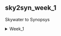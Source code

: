 ## sky2syn_week_1
Skywater to Synopsys
<details>
<summary>Week_1</summary>
<details>
<summary>Day_1</summary>
<details>
<summary>Intro to Iverilog</summary> 
    
## Simulation
  ```
Checking of design is done by simulation.
We are going to use iverilog simulator to simulate the design.
```
## Design
    
Design is the actual verilog code or set of verilog codes which has the intended functionality to meet with the required specification.

## Test Bench
```
TB(Test Bench) is used to check whether it obey required specifications or not.
We have to apply stimulus(test_verilog) to the design and have to observe output and check whether it matches with specifications or not.
```
## How Simulation Works

First simulator checks for the changes on the input. Upon change to the input the output is evaluated. If no change to input no change in output.
``` 
 ----------            --------            ----------
|          | Primary  |        |  Primary |          |
|Stimulus  |--------->| Design |--------->|Stimulus  |
| Generator|--------->|        |--------->| Obeserver|
|          |  inputs  |        | outputs  |          |
 ----------            --------            ----------

we have to instantiate Design in TB then we have availability to apply stimulus(test_cases)
Design may have 1 or more primary inputs & outputs
```
## Iverilog Basic Flow
```
   Design--------
                 |
                 |----->Iverilog Simulator---->.vcd file----->gtkwave---->Output Wave form
                 |                              
   Test Bench----

1 We give design and tb to iverilog simulator for checking specifications.
2 iverilog simulator only checks changes in input if there are changes in input we gona dump the chnages in output.
3 .vdc file(Value_Change_Dump format) is a output file which is used to check the changes in the output.
4 gtkwave is used to map the output changes in form of a wave.
```
  </details>
  <details>
<summary>How to use Iverilog and GTKWave</summary>

  ## Getting all files related to Iverilog
  First open terminal and clone git
  ```
$ sudo -i
# go to the directory where you want to paste the librays and verilog codes using git
~# git clone https://github.com/kunalg123/sky130RTLDesignAndSynthesisWorkshop.git
```
We got all verilog files and librarys required to perform iverilog simulation

## Knowing how gtkwave and iverilog works
After cloning the git go to sky130RTLDesignAndSynthesisWorkshop -----> verilog_files directory
```
$sudo -i
#change the directory where sky130RTLDesignAndSynthesisWorkshop file exists
~# cd sky130RTLDesignAndSynthesisWorkshop/ verilog_files/
# in verilog_files we have all design related files and test benches for the respective design file
# now invoking the iverilog
~# iverilog design_file.v tb_design_file.v
# in this we are providing design and testbench of respective design file for simulation
~# ./a.out # for geting .vcd file for checking output
~# gtkwave tb_design_file.vcd # this gives the output wave form

```
## Terminal Overview
```
bhuvan@HP-Pavilion-Plus-Laptop-14-ew0xxx:~$ sudo -i
[sudo] password for bhuvan: 
root@HP-Pavilion-Plus-Laptop-14-ew0xxx:~# cd /home/bhuvan/
root@HP-Pavilion-Plus-Laptop-14-ew0xxx:/home/bhuvan# ls
Bhuvan     Downloads  Public                               sky2syn    Videos
Desktop    Music      README.md                            snap       yosys
Documents  Pictures   sky130RTLDesignAndSynthesisWorkshop  Templates
root@HP-Pavilion-Plus-Laptop-14-ew0xxx:/home/bhuvan# cd sky130RTLDesignAndSynthesisWorkshop/verilog_files/
root@HP-Pavilion-Plus-Laptop-14-ew0xxx:/home/bhuvan/sky130RTLDesignAndSynthesisWorkshop/verilog_files# ls
a.out                    partial_case_assign.v
bad_case_net.v           pattern_detect_fsm_bad_style.v
bad_case.v               pattern_detect_fsm.v
bad_counter.v            rca.v
bad_latch_2.v            ripple_counter.v
bad_latch_net.v          tb_bad_case.v
bad_latch.v              tb_bad_counter.v
bad_mux_net.v            tb_bad_latch2.v
bad_mux.v                tb_bad_latch.v
bad_shift_reg2.v         tb_bad_mux.v
bad_shift_reg.v          tb_bad_shift_reg2.v
blocking_caveat_net.v    tb_bad_shift_reg.v
blocking_caveat.v        tb_blocking_caveat.v
comp_case.v              tb_comp_case.v
counter_opt2.v           tb_counter_opt.v
counter_opt.v            tb_demux_case.v
demux_case.v             tb_demux_generate.v
demux_generate.v         tb_dff_asyncres_syncres.v
dff_ares.net.v           tb_dff_asyncres.v
dff_asyncres_net.v       tb_dff_async_set.v
dff_asyncres_syncres.v   tb_dff_const1.v
dff_asyncres.v           tb_dff_const2.v
dff_async_set.v          tb_dff_const3.v
dff_const1.v             tb_dff_const4.v
dff_const2.v             tb_dff_const5.v
dff_const3.v             tb_dff_syncres.v
dff_const4.v             tb_good_counter.v
dff_const5.v             tb_good_latch.v
dff_net.v                tb_good_mux.v
dff_syncres.v            tb_good_mux.vcd
fa.v                     tb_good_shift_reg.v
good_counter.v           tb_incomp_case.v
good_latch.v             tb_incomp_if2.v
good_mux_netlist.v       tb_incomp_if.v
good_mux.v               tb_multiple_modules.v
good_shift_reg.v         tb_mux_generate.v
incomp_case.v            tb_opt_check2.v
incomp_if2.v             tb_opt_check3.v
incomp_if.v              tb_opt_check.v
mul2_net.v               tb_partial_case_assign.v
mult_2.v                 tb_pattern_detect_fsm.v
mult_8.v                 tb_rca.v
multiple_module_opt2.v   tb_ripple_counter.v
multiple_module_opt.v    tb_ternary_operator_mux.v
multiple_modules_flat.v  tb_upcntr.v
multiple_modules_hier.v  tb_up_dn_cntr.v
multiple_modules.v       tb_up_dn_cntr_with_load.v
mux_generate.v           tb_up_dn_cntr_with_load_with_start_stop.v
mux_spice.v              ternary_operator_mux_net.v
net.v                    ternary_operator_mux.v
opt_check2.v             upcntr.v
opt_check3.v             up_dn_cntr.v
opt_check4.v             up_dn_cntr_with_load.v
opt_check.v              up_dn_cntr_with_load_with_start_stop.v
root@HP-Pavilion-Plus-Laptop-14-ew0xxx:/home/bhuvan/sky130RTLDesignAndSynthesisWorkshop/verilog_files# iverilog good_mux.v tb_good_mux.v 
root@HP-Pavilion-Plus-Laptop-14-ew0xxx:/home/bhuvan/sky130RTLDesignAndSynthesisWorkshop/verilog_files# ./a.out 
VCD info: dumpfile tb_good_mux.vcd opened for output.
root@HP-Pavilion-Plus-Laptop-14-ew0xxx:/home/bhuvan/sky130RTLDesignAndSynthesisWorkshop/verilog_files# gtkwave tb_good_mux.vcd 
Gtk-Message: 23:59:17.901: Failed to load module "canberra-gtk-module"

GTKWave Analyzer v3.3.104 (w)1999-2020 BSI


(gtkwave:10340): dconf-WARNING **: 23:59:17.916: failed to commit changes to dconf: Failed to execute child process ?dbus-launch? (No such file or directory)
[0] start time.
[300000] end time.

(gtkwave:10340): dconf-WARNING **: 23:59:18.099: failed to commit changes to dconf: Failed to execute child process ?dbus-launch? (No such file or directory)

(gtkwave:10340): dconf-WARNING **: 23:59:18.099: failed to commit changes to dconf: Failed to execute child process ?dbus-launch? (No such file or directory)
```

![Expected 1](Week_1/Expected_output_1.png)


![Expected](Week_1/Expected%20_output_2.png)

</details>

<details>
<summary>Checking the Desing and Test Bench</summary>

## Checking the code
To check the design code and testbench code first open terminal and go to the directory where the related files are present and run the below commands
```
$ sudo -i
~# cd /home/bhuvan/sky130RTLDesignAndSynthesisWorkshop/verilog_files/
~# gvim -O good_mux.v tb_good_mux.v
```
This gives the verilog design code and testbench code

![code](Week_1/Codes.png)

</details>

<details>
<summary>What is yosys</summary>

## yosys
Now we are going to use yosys which is the synthesizer used to convert RTL to netlist

## yosys setup
```
     ------------
    |Read_verilog|
     ------------   
       /                                 -------------
     /                                  |Write_verilog|
 --------                                -------------
|        |                                 /
| Design |------                         /  
|        |      |      -------        -------
 --------       |     |       |      |       |
                |---->| Yosys |----->|netlist|
 --------       |     |       |      |  file |
|        |      |      -------        -------
|  .lib  |------
|        |
 --------
    \  
      \
  ------------
 |Read_liberty|
  ------------
```

Read_verilog command to read the design and read_liberty command to read .lib file and write_verilog to write the netlist file. Once we execute the comand write_verilog we get the netlist output. Both netlist and design are same but Netlist is repreasentation of Design in the form cells present in the .lib.

## Verify the synthesis

The out put of the Iverilog basic flow which has Design code otput(RTL simulation) should be same as the netlist code output(synthesized output).
```Courses
   NETLIST-------
                 |
                 |----->Iverilog Simulator---->.vcd file----->gtkwave---->Output Wave form
                 |                              
   Test Bench----
```
So the set of primary inputs or outputs will remain same between the RTL design and synthesized netlist which means the same test bench can be used for both the Dsign and Netlist codes. 

## Logic synthesis
RTL Design:
Behavioral representation of the required specification
```
module sample_code (                                         --------- 
input clk,rst, output result, done);                        |         |
always @ (posedge clk, posedge rst)                  ------>| D       |
if(rst)                                                     |         |------->Q
------                                               ------>|> clk    |
else                                                        |         |
------                                               ------>|  Reset  |               
endmodule                                                    ---------    
----------------------------------
       RTL Code                                          Digital Logic Circuit                         
```
Basically we dont want RTL code we wnat Logical circuit we map these two in the form of Synthesis. 
```
In synthesis the RTL code is translated into Gate level.                                    RTL    Frount End lib
The design is converted into gates and the connections are made between gates.               |___________| 
This is given a output file which is called netlist file.                                          |
                                                                                               synthesis
                                                                                                   | 
                                                                                                NETLIST
```
## What is .lib
```
.lib
This Collection of logical modules.
Includes basic logic gates like And, Or, Not, etc...
This has Different flavors of same gate
  2 input And gate which has
    Slow version
    Medium version
    Fast version
  3 input And gate also
    Slow version
    Medium version
    Fast version
4 input And gate
........so on
```
## Why use of different versions or flavours of gates
Combinational delay in logic path determines the maximum speed of operation of digital logic circuit
```
         ---------                    --------
        |         |                  |         |
        |         |----> combib ---->|         |      ___     ___     ___     ___
        |  D-FF A |                  |  D-FF B |    _|   |___|   |___|   |___|   |___ 
        |         |                  |         |    <--Tclk-->
        |         |                  |         |             propogation delay of comb  
 ------>|> clk    |               -->|> clk    |     TCLK > TCQ A + TCOMBI + TSETUP_B
    |    ---------               |    ---------        propogation delay of flop A                                    
    |____________________________|

```
The time taken for the clock to go from A to B is 1 clk cycle. We can't give the clock at same time for both FF because there might be chances of loss of data so we have to add a small delay which is called SETUP delay ot FF B by combining all of this the delay should be minimum for higher frequency  fclk_max = 1/clk_min. so for better performance dilay should be as less as possible. So we need cells that work fast to make TCOMBI Small. This where different types of versions of gates comes in to implementation.

## Need of slow cells

```
         ---------                    --------
        |         |                  |         |
        |         |----> combib ---->|         |      ___     ___     ___     ___
        |  D-FF A |                  |  D-FF B |    _|   |___|   |___|   |___|   |___ 
        |         |                  |         |       1       2       3       4  
        |         |                  |         |      THOLD_B < TCQ_A + TCOMBI           
 ------>|> clk    |               -->|> clk    |     
    |    ---------               |    ---------                                          
    |____________________________|
```
When A FF is launched at 1 then B should not capture the launched signal at 1 the b should be captured at 2 as there is possibility of loss of data. The combination of the delay of FF A and Combi should be greater than the Hold of B which helps in the condition which we disscused before for this the slow cells comes into image which helps to provide dely required. Simply to ensure that there are no hold voilations at B FF we cells that work slow. Hence we need cells that work fast to meet the required performance and cells that work slow to meet HOLD. This collection of fast and slow cells is present in .lib 

## Fast vs Slow

Load in Digital Logic circuit is Capacitance
```
Gate A -----> Gate B
```
IF the capacitance between the gates is large than it take time to charge and progation delay at B gate increases and if capacitor is small the cahrge time will be less so teh propogation delay is less simply Faster the charging / discharging of capacitance Lesser the cell delay
```
To charge / discharge the capacitance fast, we need transistors capable of sourcing more current means wide transistors
Wider transistors -> Low Delay -> More Area and Power as well !!
Narrow transistors -> More Delay -> Less Area and Power
Faster cells donot come free, they come at penalty of area and power
```
## selection of cells
```
Need to guide the Synthesizer to select the flavour of cells that is optimum for the implementation of logic circuit
More use of faster cells --> Bad circuit interms of Power and Area and Hold time violations 
More use of slower cells --> Sluggish circuit, may not meet the performance need
The guidance offered to the Synthesizer --> "Constraints"
```
## synthesis Illustration
```
  ------------------------------------
 | module (A, B,sel, clock, reset, Q) |                   ----------------------------------   
 | input A, B,sel, clock, reset;      |----------------->|                                  |
 | output Q;                          |                  |                                  |
  ------------------------------------                   |    |\                            |
  wire int;                                           B  |    |  \                          |
  -------------------------                        ----->|--->|I0  \                        |
 | assign int = sel ? A:B; |-----------------------------|--->|     |                       | 
  -------------------------                              |    |    Y|-----                  |
  ------------------------------------------          A  |    |     |     |     ------      |
 | always @(posedge clock or posedge reset) |      ----->|--->|I1  /      |    |      |     | 
 |  begin                                   |            |    |  /         --->|D     |     |
 |   if (reset)                             |            |    |/  |        --->|>clk q|---->|----->Q
 |   begin                                  |       Sel  |        |       |    |      |     |
 |      Q <= 1'b0;                          |      ----->|--------        |  ->|res   |     |
 |   end                                    |            |                | |   ---|--      |
 |   else if (clk)                          |      ----->|----------------  |      |        |
 |   begin                                  |      clock |                  |      |        |
 |      Q <= int;                           |      reset |                  |      |        |
 |   end                                    |      ----->|------------------       |        |
 |  end                                     |------------|-------------------------         |
  ------------------------------------------              ----------------------------------
endmodule
```
Module map to the top level. Assign block is used for making mux in the main block where output of mux is connected to the D FF. Finally the assign block is used for the D FF and Q output is connected to the main block. The circuit on the right is created from RTL using the gates in the .lib and give out as Netlist.

</details>

<details>
<summary>Introduction to synthesiser</summary>

## yosys
To convert RTL to Netlist follow the commands.
```
$ sudo -i
# change directory where the yosys has been installed
# yosys
read_liberty -lib ../lib/sky130_fd_sc_hd__tt_025C_1v80.lib
# to read the library
read_verilog module_name.v
# there should be no error
synth -top module_name
abc -liberty ../lib/sky130_fd_sc_hd__tt_025C_1v80.lib 
# this covert rtl file to gate level net list and .lib is used to specify the what type of gate to be used
show
#this show graphical version of netlist
```
![1](Week_1/1.png)
![2](Week_1/2.png)
![3](Week_1/3.png)
![4](Week_1/4.png)
![5](Week_1/5.png)
![6](Week_1/6.png)
![7](Week_1/7.png)
![8](Week_1/8.png)
![9](Week_1/9.png)
![10](Week_1/10.png)
![Graphical](Week_1/graphical_interface.png)

## Check netlist

To check net list run below commands
```
write_verilog good_mux_netlist.v 
!gvim good_mux_netlist.v
# This give all the text which is not use full so run
write_verilog -noattr good_mux_netlist.v
# eliminate un wanted things
!gvim good_mux_netlist.v
```
```
yosys> write_verilog good_mux_netlist.v 

7. Executing Verilog backend.

7.1. Executing BMUXMAP pass.

7.2. Executing DEMUXMAP pass.
Dumping module `\good_mux'.

yosys> !gvim good_mux_netlist.v 

8. Shell command: gvim good_mux_netlist.v
QStandardPaths: XDG_RUNTIME_DIR not set, defaulting to '/tmp/runtime-root'

yosys> QStandardPaths: XDG_RUNTIME_DIR not set, defaulting to '/tmp/runtime-root'


yosys> write_verilog -noattr good_mux_netlist.v 

9. Executing Verilog backend.

9.1. Executing BMUXMAP pass.

9.2. Executing DEMUXMAP pass.
Dumping module `\good_mux'.

yosys> !gvim good_mux_netlist.v 

10. Shell command: gvim good_mux_netlist.v
QStandardPaths: XDG_RUNTIME_DIR not set, defaulting to '/tmp/runtime-root'

yosys> QStandardPaths: XDG_RUNTIME_DIR not set, defaulting to '/tmp/runtime-root'


yosys> exit
```

![With_comments](Week_1/External_comments.png)
![Without_comments](Week_1/No_comments.png)

</details>
</details>
<details>
<summary>Day_2</summary>
<details>
<summary>About .lib</summary>

## What .lib contains

P(process) V(voltage) T(temperature) plays a main role for a design to work. \
Process     -> variation due to fabrication \
voltage     -> variation due to voltage \
Temperature -> variation due to temperature \
Variation in PVT determine how the silicon is gona work like it is gona work faster or slower so we can not make a device every time with same specifications there will be minimal changes in the circuit so this small variations determine how the circuit is going to work. 
```
library ("sky130_fd_sc_hd__tt_025C_1v80") {
    define(def_sim_opt,library,string);
    define(default_arc_mode,library,string);
    define(default_constraint_arc_mode,library,string);
    define(driver_model,library,string);
    define(leakage_sim_opt,library,string);
    define(min_pulse_width_mode,library,string);
    define(simulator,library,string);
    define(switching_power_split_model,library,string);
    define(sim_opt,timing,string);
    define(violation_delay_degrade_pct,timing,string);
    technology("cmos");
    delay_model : "table_lookup";
    bus_naming_style : "%s[%d]";
    time_unit : "1ns";
    voltage_unit : "1V";
    leakage_power_unit : "1nW";
    current_unit : "1mA";
    pulling_resistance_unit : "1kohm";
    capacitive_load_unit(1.0000000000, "pf");
    revision : 1.0000000000;
    default_cell_leakage_power : 0.0000000000;
    default_fanout_load : 0.0000000000;
    default_inout_pin_cap : 0.0000000000;
    default_input_pin_cap : 0.0000000000;
    default_max_transition : 1.5000000000;
    default_output_pin_cap : 0.0000000000;
    default_arc_mode : "worst_edges";
    default_constraint_arc_mode : "worst";
    default_leakage_power_density : 0.0000000000;
    default_operating_conditions : "tt_025C_1v80";
    operating_conditions ("tt_025C_1v80") {
        voltage : 1.8000000000;
        process : 1.0000000000;
        temperature : 25.000000000;
        tree_type : "balanced_tree";
    }
    power_lut_template ("power_inputs_1") {
        variable_1 : "input_transition_time";
        index_1("1, 2, 3, 4, 5, 6, 7");
    }
```
IN this sky130_fd_sc_hd__tt_025C_1v80 \
tt stand for typical process \
025C stand for 25c temperature \
1v80 indicates 1.8v voltage. 

technology("cmos"); \
This tells what kind of technology we are going to use. In this we are using CMOS technology.

    time_unit : "1ns"; -------------------------> units of time in nano sec 
    voltage_unit : "1V";------------------------> units of voltage in volts 
    leakage_power_unit : "1nW";-----------------> units of power in nano whatt 
    current_unit : "1mA";-----------------------> units of current in milli amps
    pulling_resistance_unit : "1kohm";----------> units of resistance in kilo ohm
    capacitive_load_unit(1.0000000000, "pf");---> units of capacitance in peco farade 

   operating_conditions ("tt_025C_1v80") { ---> Tells the oeration conditions \
        voltage : 1.8000000000;---------> Voltage 1.8 \
        process : 1.0000000000;---------> process tt \
        temperature : 25.000000000;-----> temp 25 \
        tree_type : "balanced_tree"; \
   }

## Lets check the different two input and gates

  ```
   cell ("sky130_fd_sc_hd__and2_0") {  // there are 2 inputs which means 4 possible out comes                                                       
        leakage_power () {
            value : 0.0021372000;                                                              
            when : "!A&B";  // A is low  and B is high                                                  
        }
        leakage_power () {
            value : 0.0018183000;                                                                     
            when : "!A&!B";  // A is low  and B is low                                                  
        }
        leakage_power () {
            value : 0.0015938000;                                                             
            when : "A&B";    // A is high  and B is high                                                   
        }
        leakage_power () {
            value : 0.0021392000;                                                              
            when : "A&!B";   // A is high  and B is low         
```
  ![Types of Gates](Week_1/various_types_of_gates.png) 
  From the above image 0, 2, 4 indicates different flavour of a 2 input and gate
  From the above the parrameters varry from 0 to 4 \
  For 0 area consumtion is less compare to 4. Which means 4 has wider transistor. \
  wider cells (4) are faster but consume large amount of power and large area. But for smaller cells (0) delay more area consumed is less
```
 --------------------------------------------------------------------------------
|      parameters      |       and2_0      |      and2_2      |      and2_4      |   
| ---------------------|-------------------|------------------|------------------|
| Size of the cells    |   Smaller cells   |   Medium cells   |   Wider cells    |  
| Power consumtion     |   Small amount    |   Medium amount  |  Larger amount   |  
| Delay                |   More delay      |   Medium delay   |   Large delay    |
 --------------------------------------------------------------------------------
```
</details>
<details>
<summary>Hierarical and Flat</summary>

## Hierarical synthesis and flat synthesis

```
module sub_module2 (input a, input b, output y);
        assign y = a | b;
endmodule

module sub_module1 (input a, input b, output y);
        assign y = a&b;
endmodule


module multiple_modules (input a, input b, input c , output y);
        wire net1;
        sub_module1 u1(.a(a),.b(b),.y(net1));  //net1 = a&b
        sub_module2 u2(.a(net1),.b(c),.y(y));  //y = net1|c ,ie y = a&b + c;
endmodule

        SUB MODULE 1 --> U1
            ------
A ---------|       \          \------\                    
           |        |-----------\      \
B ---------|       /             \       \__________ Y
            ------               /       /
C ------------------------------/       /
                               /-------/
                            SUB MODULE 2 --> U2
```
when we executes in yosys the show out put should be as shown above but we are getting the output as shown below so this what we call Hierarchy synthesis which does not show and and or gates it shows instants u1 and u2. This is because we are using CMOS it chose the NAND implementation which has a stacked NMOS but for NOR stacked PMOS is done so this stacking of PMOS is always bad so we include NAND.


</details>
<details>
<summary>Flops</summary

## Why Flops
```

               Propogation delay
     |-------------------------------------|                            2ns |
     V      ------                         |                           __|__|_________
A ---------|       \     i     \------\    |                A ________|  |  |
           |        |-----------\      \   V                           __|__|_________
B ---------|       /             \       \__________ Y      B ________|  |  |
            ------               /       /                    ________   |  |
C ------------------------------/       /                   C         |__|__|_________
      Delay of AND 2ns        /-------/                       ___________|  |   ______
                            Delay of OR 1ns                 Y         1ns|__|__|<----------Glitch
                                                                         |__|_________
                                                            i ___________|  |
                                                                         |  |
```
                                                                        
There will be a propogation delay from input to the output this causes a glitch in the output. \
when C goes high the or takes instantely and generate output. \
But when C goes low but output takes 1ns to go low from high as the delay is of 1ns as or takes the input instantly. \
i goes low as starting is low but when A and B goes high the output goes high only after 2ns delay of AND gate. \
After i goes high it get feeded to the OR and both C and i perform addition ad produce output after 1ns of delay of OR gate. \
The low to high due to delay causes the glitch as main working is the out should be constant high but due to this delay the output is glitching

so for multiple combinations there will be bigger gliches

```
  ----------       ----------                       ----------
 | Comb ckt |---->| Comb ckt |---->......soon----->| Comb ckt |----> /\/\/\/\/\                      
  ----------       ----------                       ----------
```
This n no of combinational circuit causes large amount of gliches. \
so to avoid this we include flops which helps to store the data and when there is a high only then output is moved but when there is low it stores the data and passes when only high.

## D_FF

## Asynchronous Reset

```
module dff_asyncres (                                         
input clk,input async_reset,input d,                          ---------
output reg q);                                               |         |            
always @ (posedge clk, posedge async_reset)                  |         |           
begin                                                 ------>| D       |
if(async_reset)                                              |         |------->Q
q <= 1'b0;                                            ------>|> clk    |
else                                                         |         |
q <= d;                                                      |         |
end                                                   ------>|  Reset  |               
endmodule                                                     ---------    

```
From above code at posedge of reset irrespect of the the clock the output q is going low as if is prioritised. But if reset is at negedge if block is skiped and else block is executed for every posedge of clk where input d is same as output q. 

```
Lets see the clk signal
                                            ________________
 async_reset ______________________________|
               __    __    __    __    __  | __    __    _  
clk         __|  |__|  |__|  |__|  |__|  |_||  |__|  |__|
                 ______          __________|__
d          _____|      |________|          |  |_____________  
                 ______          __________|
q          _____|      |________|          |_______________

```
Irrespective of the clock when the reset goes high output goes low this is async flipflop.
```
# THIS IS GTKWAVE FORMAT TO LOOK OUTPUT
root@HP-Pavilion-Plus-Laptop-14-ew0xxx:/home/bhuvan/sky130RTLDesignAndSynthesisWorkshop/verilog_files# iverilog dff_asyncres.v tb_dff_asyncres.v
root@HP-Pavilion-Plus-Laptop-14-ew0xxx:/home/bhuvan/sky130RTLDesignAndSynthesisWorkshop/verilog_files# ./a.out 
VCD info: dumpfile tb_dff_asyncres.vcd opened for output.
root@HP-Pavilion-Plus-Laptop-14-ew0xxx:/home/bhuvan/sky130RTLDesignAndSynthesisWorkshop/verilog_files# gtkwave tb_dff_asyncres.vcd
Gtk-Message: 17:16:41.636: Failed to load module "canberra-gtk-module"

GTKWave Analyzer v3.3.104 (w)1999-2020 BSI
```
GTKwave
![async reset](Week_1/async_reset.png)

Synthesis
```
#commands for synthesis
sudo -i
#change the directory to where the verilog file is there
cd /home/bhuvan/sky130RTLDesignAndSynthesisWorkshop/verilog_files/
yosys
read_liberty -lib ../lib/sky130_fd_sc_hd__tt_025C_1v80.lib
read_verilog dff_asyncres.v
synth -top dff_asyncres
dfflibmap -liberty ../lib/sky130_fd_sc_hd__tt_025C_1v80.lib 
#specifing the dff lib for maping instead of logic gates
 abc -liberty ../lib/sky130_fd_sc_hd__tt_025C_1v80.lib
show
```
Synthesis Diagram
![synthesis async reset](Week_1/syn_async_reset.png)
## Asynchronous set
```
module dff_asyncset (                                         
input clk,input async_set,input d,                            ---------
output reg q);                                               |         |            
always @ (posedge clk, posedge async_set)                    |         |           
begin                                                 ------>| D       |
if(async_set)                                                |         |------->Q
q <= 1'b1;                                            ------>|> clk    |
else                                                         |         |
q <= d;                                                      |         |
end                                                   ------>| set     |               
endmodule                                                     ---------    

```
We are seting the q to 1 when there is async set is high irrespective of clk


```
Lets see the clk signal
                                            ________________
 async_set   ______________________________|
               __    __    __    __    __  | __    __    __  
clk         __|  |__|  |__|  |__|  |__|  |_||  |__|  |__|  |_
                 ______          __________|__
d          _____|      |________|          |  |_____________  
                 ______          __________|________________
q          _____|      |________|          |

```
 In this irrespective of clock if async set is high output is high.
```
# THIS IS GTKWAVE FORMAT TO LOOK OUTPUT
root@HP-Pavilion-Plus-Laptop-14-ew0xxx:/home/bhuvan/sky130RTLDesignAndSynthesisWroot@HP-Pavilion-Plus-Laptop-14-ew0xxx:/home/bhuvan/sky130RTLDesignAndSynthesisWorkshop/verilog_files# iverilog dff_async_set.v tb_dff_async_set.v
root@HP-Pavilion-Plus-Laptop-14-ew0xxx:/home/bhuvan/sky130RTLDesignAndSynthesisWorkshop/verilog_files# ./a.out 
VCD info: dumpfile tb_dff_async_set.vcd opened for output.           
root@HP-Pavilion-Plus-Laptop-14-ew0xxx:/home/bhuvan/sky130RTLDesignAndSynthesisWorkshop/verilog_files# gtkwave tb_dff_async_set.vcd
Gtk-Message: 17:26:14.164: Failed to load module "canberra-gtk-module"

GTKWave Analyzer v3.3.104 (w)1999-2020 BSI
```
GTKwave
![async set](Week_1/async_set.png)

Synthesis Diagram
![synthesis async set](Week_1/syn_async_set.png)

## sync_reset
```
module dff_syncreset (                                         
input clk,input sync_reset,input d,                 
output reg q);                                                 
always @ (posedge clk)                     
begin                                              
if(sync_reset)                                      
q <= 1'b1;                                         
else                                               
q <= d;                                            
end                                                       
endmodule       

      |\                            
      |  \                                
D---->|I0  \                                                                          ___|____________
      |     |                             sync_reset  _______________________________|   |   
      |    Y|-----                                       __    __    __    __    __    __|   __    __   
      |     |     |     ------            clk         __|  |__|  |__|  |__|  |__|  |__|  |__|  |__|  |_ 
1'b0->|I1  /      |    |      |                            ______          ___________   |     _______
      |  /|       |--->|      |           d          _____|      |________|           |__|____| 
      |/  |        --->|>clk  |----> q                     ______          ___________
          |            |      |           q          _____|      |________|           |_______________ 
      Sync_reset       |      |     
                        ------
```
Sync_reset waits for the clock and then only if reset is low output is same as input and if reset is high it wait for the positive edge of clk then the output goes low
```
# THIS IS GTKWAVE FORMAT TO LOOK OUTPUT
root@HP-Pavilion-Plus-Laptop-14-ew0xxx:/home/bhuvan/sky130RTLDesignAndSynthesisWorkshop/verilog_files# iverilog dff_syncres.v tb_dff_syncres.v
root@HP-Pavilion-Plus-Laptop-14-ew0xxx:/home/bhuvan/sky130RTLDesignAndSynthesisWorkshop/verilog_files# ./a.out 
VCD info: dumpfile tb_dff_syncres.vcd opened for output.
root@HP-Pavilion-Plus-Laptop-14-ew0xxx:/home/bhuvan/sky130RTLDesignAndSynthesisWorkshop/verilog_files# gtkwave tb_dff_syncres.vcd
Gtk-Message: 17:32:37.282: Failed to load module "canberra-gtk-module"

GTKWave Analyzer v3.3.104 (w)1999-2020 BSI
```
GTKwave
![sync](Week_1/sync_reset.png)


Synthesis Diagram
![synthesis sync](Week_1/syn_sync_reset.png)

similarly for syncset and reset it executes only for pos edge of clock if the reset is low else the output will be low irrespect of clock.
</details>
</details>
<details>
<summary>Day_3</summary>
<details>
<summary>Introduction to optimisation</summary>

## Combinational logic optimisation

Optimisation is bascially used to get best or most effective output. \
Squeezing the logic to get the most optimised design in terms of area and power saving. Commonly used optimisation techniques are:  \
1.Constant propagation using direct optimisation. \
```
            ------
A -------->|       \          \------\                                           
           |        |---------->\      \                                             |\
B -------->|       /             \       \             Y = ((AB)+C)'                 |  \ 
            ------                )       ) O----> Y   if A = 0             C------->|   )O--------> Y 
           AND GATE              /       /             Y = ((0)+C)'                  |  /         
C ----------------------------->/       /                                            |/
                               /-------/
                               NOR GATE                                          NOT GATE

The big logic gate is compressed into a not gate 
 
                 ___ Vdd                    
                  |
            ______|______                                                    
         __|           __|                         
A ----o||__    B ---o||__                         _____ Vdd  
           |_____________|                          |
                __|                               __|
        C ---o||__                          ---o||__
                  |                        |        |
                  |----------- Y  =>  C ---|        |----- Y      
           _______|_______                 |      __|          
         __|             |                  ----||__      
A -----||__              |                          |
           |           __|                        __|__
         __|   C ----||__                          GND  
 B -----|__              |          
           |_____________|              
                __|__                        
                 GND 
                 
The 6 MOS transistors is minimize to 2 MOS transistor
 ```                
2. Boolean logic optimisation using K-Map and Quine McKluskey.  
```
assign Y = a?(b?c:(c?a:0)):(!c)

      |\                          |\  
      |  \                        |  \       
0---->|0   \      |\        C'--->|0   \                                           
      |     |     |  \            |     |
      |   Y0|---->|0   \          |    Y|----> Y = A'c'+A[BC+B'AC] 
      |     |     |     |         |     |
A---->|1   /      |   Y1|-------->|1   /
      |  /|       |     |         |  /| 
      |/  |   C-->|1   /          |/  |   
          |       |  /|               |
          C       |/  |               A
                      |           
                      B   
 ```                     
This is the logcal diagram for the assign but this is not optimised where we used complex circuits when we minimize the Y we get A'C'+AC which is basically a xnor gate output this how the Boolean optimisation is done
```

            
            \ \------\                                           
A ----------->\ \      \
               \ \       \           
                ) )       ) O----> Y = A'C'+AC  
               / /       /                   
C ---------->/ /       /
            / /-------/
            XNOR GATE              
```
such a complicated assign Y = a?(b?c:(c?a:0)):(!c) expression is simplified to a simple Y = A'C'+AC  boolean expression this what we call optimisation.

## Sequential Logic optimisation
Two types of sequential Logic optimisation 
1. Basic using sequential constant propagation
An example of sequential constant propagation is DFF with asynchronous reset where D input is grounded.
```
                         _________   
                        |         |          ------  
          | ----------->|D       Q|---------|       \                    RESET-posedge Q = 0
    GND __|__           |  D-FF   |         |        |O--------Y = 1     RESET-negedge Q = 0 (D=0)
           ------------>|>CLK     |   |-----|       /                    Y is always 1
                        |_________|   A      ------
        Reset________________|
```
The above block can be optimised because there is only single output as q is giving single constant what ever the condition  
```
                         _________   
                        |         |          ------  
          | ----------->|D       Q|---------|       \               SET-posedge Q = 1 and ClK is posedge 
    GND __|__           |  D-FF   |         |        |O--------Y    SET-negedge Q = 0 irrespective of D
           ------------>|>CLK     |   |-----|       /               we can not say set' it is voilation    
                        |_________|   A      ------
        Reset________________|
                                 
                                          ___________________
set         _____________________________| 
               __    __    __    __    __|   __    __    __  
clk         __|  |__|  |__|  |__|  |__|  |__|  |__|  |__|  |_              
                                         |   _________________
q           _____________________________|__|
```
But the above one can not be optimised due to q is giving different output for differedt condition which means there is togle of output so we can not determine the output simply it is depending on both set and clk it cannot be optimised and it remain as it is .
 
2. Advanced [Not covered in this lab] using
    1. state optimisation----------> Optimisation pf unused states
    2.  retiming------------------->used to improve the performance of the circuit
```  
                         _________                  _________               _________
                        |         |   comb ckt     |         |  comb ckt   |         |
       Logic----------->|        Q|------O-------->|        Q|-----O------>|        Q|-------->
                        |  FF-A   |     5ns        |  FF-B   |    2ns      |  FF-C   | 
       CLK----|-------->|>        |      |-------->|>        |     |------>|>        | 
              |         |_________|      |         |_________|     |       |_________|
              |__________________________|_________________________| 

```                                   

We can effectively clock at only 200MHz as at 5ns it is 200MHz which is minimam of 500MHz at 2ns and 200MHz at 5ns. Now we are going to split the part comb circuit and increasing effectiveness of clock.

```
                         _________                  _________               _________
                        |         |   comb ckt     |         |  comb ckt   |         |
       Logic----------->|        Q|------O-------->|        Q|-----O------>|        Q|-------->
                        |  FF-A   |     4ns        |  FF-B   |    3ns      |  FF-C   | 
       CLK----|-------->|>        |      |-------->|>        |     |------>|>        | 
              |         |_________|      |         |_________|     |       |_________|
              |__________________________|_________________________| 
                                     
```
Now we made 5 to 4ns and 2 to 3ns by spliting it this helps in increasing effectiveness of clock from 200MHz to 250MHz. This how the performance can be imporved.



    3.  sequential Logic cloning---> Physical aware synthesis 
```
                         _________                       _________
                        |         |                     |         |    
       Logic----------->|        Q|-----------|-------->|        Q|-------->
                        |  FF-A   |           |         |  FF-B   | 
            ----------->|>CLK     |           | ------->|>CLK     | 
                        |_________|           |         |_________|  
                                              | 
                                              |          _________   
        __________________                    |         |         |         
       |                  |                   |-------->|        Q|-------->
       |        -----B    |                             |  FF-C   | 
       | A-----|          |                     ------->|>CLK     | 
       |        -----C    |                             |_________| 
       |__________________| 
```
From the floor plan there will a large routing delay from A to B and a large routing delay from A to C and assuming large possitive slack available at the FF-A so instead of having A as one FF we gona have A as two floaps and connecting it to the different flops

```
                         _________                       _________           _________
                        |         |                     |         |         |         |
       Logic----------->|        Q|-----------|-------->|        Q|-------->|        Q|-------->
                        |  FF-A1  |           |         |  FF-A   |         |  FF-B   | 
            ----------->|>CLK     |           | ------->|>CLK     | ------->|>CLK     | 
                        |_________|           |         |_________|         |_________|
                                              | 
                                              |          _________           _________
        __________________                    |         |         |         |         |
       |          A       |                   |-------->|        Q|-------->|        Q|-------->
       |        --|---B   |                             |  FF-A   |         |  FF-C   |
       | A1----|  A       |                     ------->|>CLK     | ------->|>CLK     | 
       |        --|---C   |                             |_________|         |_________|
       |__________________| 
```
Now we have two sets of A each driving a seperate Flops if there is a slack in A there would be no problem
 
  </details>
  <details>
<summary>Combinational Optimisation</summary>

## Practical on combinational optimisation

steps for optimisation
```
#invoke the yosys and provide .lib file, verilog file, after giving this for optimisation run the below command
opt_clean -purge
# now provide abc file and and show gives the optimised output
```
This is the code for optimisation  
![code](Week_1/Code.png)
 
 From code_1 the mux is converted into a simple AND gate and for code_2 it is optimised into a simple OR gate. 
optimisation_1
![optimse_1](Week_1/Optimisation_1.png)

optimisation_2
![optimse_2](Week_1/Optimisation_2.png)

## Few practice solutions

Codes

![Practice code](Week_1/practice_codes.png)

First code Output both flat and optimised synthesis outputs

![Flat](Week_1/before_opt.png)
![Optimised](Week_1/after_opt.png)

Second code Output both flat and optimised synthesis outputs

![Flat](Week_1/multi_flat.png)Courses
![Optimised](Week_1/multi_opt.png)

Third code Optimisation
![Optimised](Week_1/opt_4.png)

  </details>
  <details>
<summary>Sequential Optimisation</summary>

## Practical on Sequential optimisation
## dff_const1


```
module dff_constl(input clk, input reset, output reg q);
always @(posedge clk, posedge reset)
begin
if (reset)
q <= 1'b0;
else
q <= 1'b1;
end
endmodule

                         _________   
                        |         |                           __    __    __    __    __    __    __    __
       1'b1 ----------->|D       Q|--------->     clk      __|  |__|  |__|  |__|  |__|  |__|  |__|  |__|  |_             
                        |  D-FF   |                        ____________________________    |
           ------------>|>CLK     |              Reset                                 |___|_________________
                        |_________|                                                        |________________
        Reset________________|                   q         ________________________________|



```

From the above code it is async_reset if reset is high then q is going to 0 else q is going to 1 but the q goes to 1 at the positive edge of the clock.From the above working most of the people expect there is NOT between q and reset but its not true. \
Lets see output wave form.
![Graph](Week_1/const_1.png)
This synthesis can not be optimised because the output is high when the reset is low and q is going to high only when there is a possitive edge of clk. so this cannot be optimised if the reset is at possedge of clk and out put is at possege of clk it would be possible to optimised with an inverter.
![optimisation](Week_1/const1_out.png)
## dff_const2
```
module dff_const2(input clk, input reset, output reg q);
always @(posedge clk, posedge reset)
begin
if (reset)
q <= 1'b1;
else
q <= 1'b1;
end
endmodule

                         _________   
                        |         |                           __    __    __    __    __    __    __    __
       1'b1 ----------->|D       Q|--------->     clk      __|  |__|  |__|  |__|  |__|  |__|  |__|  |__|  |_             
                        |  D-FF   |                        ____________________________    |
           ------------>|>CLK     |              Reset                                 |___|_________________
                        |_________|                        ________________________________|________________
        Reset________________|                   q         

```

But for this code the q is going to be 1 every where as where reset is high we are assigning 1 to it so every where its going to be 1 irrespective of clk and reset. \
Lets see the output waveform.
![Graph_2](Week_1/const_2.png)
The out put synthesis is optimised into a single block because any instant of clock or reset the output is 1 so it is optimised to a single block
![optimisation](Week_1/const2_out.png)

## dff_const3

```
module dff_const3(input clk, input reset, output reg q);
reg q1
always @(posedge clk, posedge reset)
begin
if (reset)
begin
q <= 1'b1;
q1 <= 1'b0;
end
else
begin
q1 <= 1'b1;
q <= q1
end
endmodule

       Reset  __________________________________________
                         ____|____                  ____|____                             __    __    __    __    __    __    __    __
                        |    V    |                |    V    |                clk      __|  |__|  |__|  |__|  |__|  |__|  |__|  |__|  |_    
       1'b1 ----------->|       Q1|--------------->|        Q|---------->              ____________________________    |     |
                        |  FF-A   |                |  FF-B   |                Reset                                |___|_____|___________
       CLK----|-------->|>        |      |-------->|>        |                                                         |_____|___________
              |         |_________|      |         |_________|                Q1       ________________________________|     |
              |__________________________|                                             ________________________________|     |___________
                                                                              Q                                        |_____|
```             
Lets see that one part where the negative has come and lets see the reason

```
           __    __    __    __
clk    |__|  |__|  |__|  |__|
       _____    |     |
reset       |___|_____|___________
                |  ___|___________
Q1     _________|_|   |   
       _________|     |___________
Q               |_____|
```
The small negativi at Q is because of there will be a small delay of Tcq at Q1 when itt is going from low to high due to reset which makes 0 at that instant so as Q = Q1 the Q also became 0 till the next positive clk pulse after that outpt Q is 1. \
This is the reason the synthesis can not be optimised. \
Output Wave
![Graph_3](Week_1/seq_3.png)
![NonOpt](Week_1/seq3_out.png)

## dff_const 4&5
 
 Code
 ![Practice](Week_1/practice.png)
 
 dff_const 4 output and optimised block
 ![Const4](Week_1/const4.png)
 ![Opt4](Week_1/const_opt4.png)

 dff_const 5 output and optimised block
 ![Const5](Week_1/const5.png)
 ![Opt4](Week_1/const_opt5.png)








